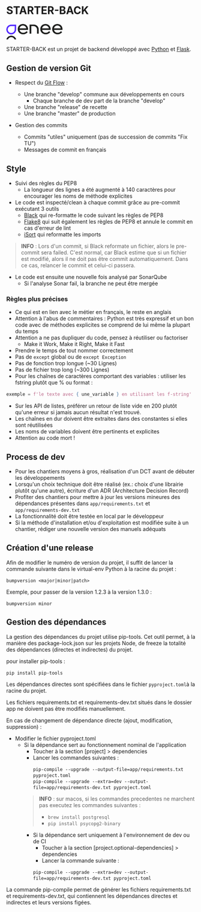 # STARTER-BACK

<img src="./doc/assets/genee.png" alt="Image 1" width="150px">

STARTER-BACK est un projet de backend développé avec [Python](https://www.python.org/)
et [Flask](https://flask.palletsprojects.com/en/2.3.x/).

## Gestion de version Git
- Respect du [Git Flow](https://www.atlassian.com/fr/git/tutorials/comparing-workflows/gitflow-workflow) : 
  - Une branche "develop" commune aux développements en cours
    - Chaque branche de dev part de la branche "develop"
  - Une branche "release" de recette
  - Une branche "master" de production

- Gestion des commits
  - Commits "utiles" uniquement (pas de succession de commits "Fix TU")
  - Messages de commit en français

## Style
- Suivi des règles du PEP8
  - La longueur des lignes a été augmenté à 140 caractères pour encourager les noms de méthode explicites
- Le code est inspecté/clean à chaque commit grâce au pre-commit exécutant 3 outils
  - [Black](https://black.readthedocs.io/en/stable/) qui re-formatte le code suivant les règles de PEP8
  - [Flake8](https://flake8.pycqa.org/en/latest/) qui suit également les règles de PEP8 et annule le commit en cas d'erreur de lint
  - [iSort](https://pycqa.github.io/isort/) qui reformatte les imports
> **INFO** : Lors d'un commit, si Black reformate un fichier, alors le pre-commit sera failed. C'est normal, car Black estime que
si un fichier est modifié, alors il ne doit pas être commit automatiquement.
> Dans ce cas, relancer le commit et celui-ci passera.
- Le code est ensuite une nouvelle fois analysé par SonarQube
  - Si l'analyse Sonar fail, la branche ne peut être mergée

### Règles plus précises
- Ce qui est en lien avec le métier en français, le reste en anglais
- Attention à l'abus de commentaires : Python est très expressif et un bon code avec de
  méthodes explicites se comprend de lui même la plupart du temps
- Attention a ne pas dupliquer du code, pensez à réutiliser ou factoriser
  - Make it Work, Make it Right, Make it Fast
- Prendre le temps de tout nommer correctement
- Pas de `except` global ou de `except Exception`
- Pas de fonction trop longue (~30 Lignes)
- Pas de fichier trop long (~300 Lignes)
- Pour les chaînes de caractères comportant des variables : utiliser les fstring plutôt que % ou format :
```python
exemple = f'le texte avec { une_variable } en utilisant les f-string'
```
- Sur les API de listes, préférer un retour de liste vide en 200 plutôt qu'une erreur si jamais 
aucun résultat n'est trouvé.
- Les chaînes en dur doivent être extraites dans des constantes si elles sont réutilisées
- Les noms de variables doivent être pertinents et explicites
- Attention au code mort !

## Process de dev
- Pour les chantiers moyens à gros, réalisation d'un DCT avant de débuter les développements
- Lorsqu'un choix technique doit être réalisé (ex.: choix d'une librairie plutôt qu'une autre), écriture d'un
ADR (Architecture Decision Record)
- Profiter des chantiers pour mettre à jour les versions mineures des dépendances présentes dans
`app/requirements.txt` et `app/requirements-dev.txt`
- La fonctionnalité doit être testée en local par le développeur
- Si la méthode d'installation et/ou d'exploitation est modifiée suite à un chantier, rédiger
une nouvelle version des manuels adéquats

## Création d'une release
Afin de modifier le numéro de version du projet, il suffit de lancer la commande suivante dans le virtual-env Python 
à la racine du projet :
```shell
bumpversion <major|minor|patch>
```
Exemple, pour passer de la version 1.2.3 à la version 1.3.0 :
```shell
bumpversion minor
```

## Gestion des dépendances
La gestion des dépendances du projet utilise pip-tools. Cet outil permet, à la manière des package-lock.json sur les
projets Node, de freeze la totalité des dépendances (directes et indirectes) du projet.

pour installer pip-tools :
```shell
pip install pip-tools
```

Les dépendances directes sont spécifiées dans le fichier `pyproject.toml`à la racine du projet.

Les fichiers requirements.txt et requirements-dev.txt situés dans le dossier app ne doivent pas être modifiés manuellement.

En cas de changement de dépendance directe (ajout, modification, suppression) :
- Modifier le fichier pyproject.toml
  - Si la dépendance sert au fonctionnement nominal de l'application
    - Toucher à la section [project] > dependencies
    - Lancer les commandes suivantes :
      ```shell
      pip-compile --upgrade --output-file=app/requirements.txt pyproject.toml
      pip-compile --upgrade --extra=dev --output-file=app/requirements-dev.txt pyproject.toml
      ```
    > **INFO** : sur macos, si les commandes precedentes ne marchent pas executez les commandes suivantes :
    > - ``brew install postgresql``
    > - ``pip install psycopg2-binary ``
    - Si la dépendance sert uniquement à l'environnement de dev ou de CI
      - Toucher à la section [project.optional-dependencies] > dependencies
      - Lancer la commande suivante :
      ```shell
      pip-compile --upgrade --extra=dev --output-file=app/requirements-dev.txt pyproject.toml 
      ```
La commande pip-compile permet de générer les fichiers requirements.txt et requirements-dev.txt, qui contiennent les dépendances
directes et indirectes et leurs versions figées.